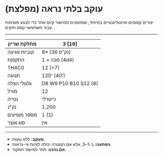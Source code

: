 # עוקב בלתי נראה (מפלצת)

יצורים קסומים ואינטליגנטיים במיוחד, שמזומנים ממישור קיום אחר כדי לבצע משימות עבור משתמשי קסם חזקים.

------

| מחלקת שריון     | 3 [16]                |
| ---------------- | --------------------- |
| קוביות פגיעה     | 8* (36 נק"פ)          |
| התקפות          | 1 × מכה (4d4)         |
| THAC0            | 12 [+7]               |
| תנועה            | 120’ (40’)            |
| גלגולי הצלה     | D8 W9 P10 B10 S12 (8) |
| מורל             | 12                    |
| נטייה           | נייטרלי               |
| נק"נ             | 1,200                 |
| מספר מופיעים    | 1 (1)                 |
| סוג אוצר        | אין                   |

------

- **מעקב:** ללא טעות.
- **הפתעה:** ב-1–5, אלא אם המטרה יכולה לזהות אי-נראות.
- **אם נהרג:** חוזר למישור המקור.